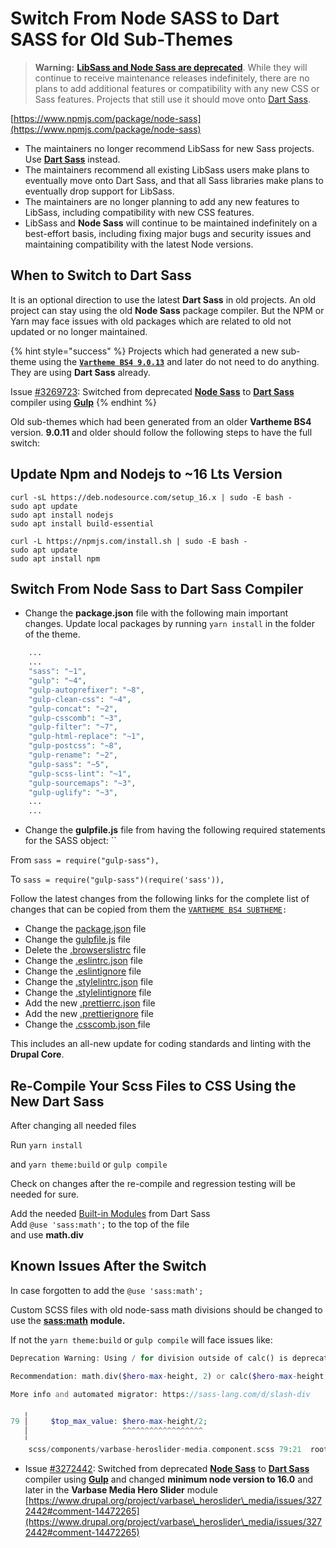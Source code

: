 # Switch From Node SASS to Dart SASS for Old Sub-Themes

> **Warning:** [**LibSass and Node Sass are deprecated**](https://sass-lang.com/blog/libsass-is-deprecated). While they will continue to receive maintenance releases indefinitely, there are no plans to add additional features or compatibility with any new CSS or Sass features. Projects that still use it should move onto [Dart Sass](https://sass-lang.com/dart-sass).

[https://www.npmjs.com/package/node-sass](https://www.npmjs.com/package/node-sass)

* The maintainers no longer recommend LibSass for new Sass projects. Use [**Dart Sass**](https://sass-lang.com/dart-sass) instead.
* The maintainers recommend all existing LibSass users make plans to eventually move onto Dart Sass, and that all Sass libraries make plans to eventually drop support for LibSass.
* The maintainers are no longer planning to add any new features to LibSass, including compatibility with new CSS features.
* LibSass and **Node Sass** will continue to be maintained indefinitely on a best-effort basis, including fixing major bugs and security issues and maintaining compatibility with the latest Node versions.

## When to Switch to Dart Sass

It is an optional direction to use the latest **Dart Sass** in old projects. An old project can stay using the old **Node Sass** package compiler. But the NPM or Yarn may face issues with old packages which are related to old not updated or no longer maintained.

{% hint style="success" %}
Projects which had generated a new sub-theme using the [**`Vartheme BS4 9.0.13`**](https://www.drupal.org/project/vartheme\_bs4/releases/9.0.13) and later do not need to do anything. They are using **Dart Sass** already.



Issue [#3269723](https://www.drupal.org/i/3269723): Switched from deprecated [**Node Sass**](https://www.npmjs.com/package/node-sass) to [**Dart Sass**](https://sass-lang.com/dart-sass) compiler using [**Gulp**](https://www.npmjs.com/package/gulp)
{% endhint %}



Old sub-themes which had been generated from an older **Vartheme BS4** version. **9.0.11** and older should follow the following steps to have the full switch:

## Update Npm and Nodejs to \~16 Lts Version

```
curl -sL https://deb.nodesource.com/setup_16.x | sudo -E bash - 
sudo apt update
sudo apt install nodejs
sudo apt install build-essential

curl -L https://npmjs.com/install.sh | sudo -E bash -
sudo apt update
sudo apt install npm
```

## Switch From Node Sass to Dart Sass Compiler

* Change the **package.json** file with the following main important changes. Update local packages by running `yarn install` in the folder of the theme.

```php
    ...
    ...
    "sass": "~1",
    "gulp": "~4",
    "gulp-autoprefixer": "~8",
    "gulp-clean-css": "~4",
    "gulp-concat": "~2",
    "gulp-csscomb": "~3",
    "gulp-filter": "~7",
    "gulp-html-replace": "~1",
    "gulp-postcss": "~8",
    "gulp-rename": "~2",
    "gulp-sass": "~5",
    "gulp-scss-lint": "~1",
    "gulp-sourcemaps": "~3",
    "gulp-uglify": "~3",
    ...
    ...
```

* Change the **gulpfile.js** file from having the following required statements for the SASS object:  ``&#x20;

From `sass = require("gulp-sass"),`

To     `sass = require("gulp-sass")(require('sass')),`&#x20;

Follow the latest changes from the following links for the complete list of changes that can be copied from them the  [`VARTHEME BS4 SUBTHEME`](https://git.drupalcode.org/project/vartheme\_bs4/-/blob/9.0.13/VARTHEME\_BS4\_SUBTHEME)`:`&#x20;

* Change the [package.json](https://git.drupalcode.org/project/vartheme\_bs4/-/blob/9.0.13/VARTHEME\_BS4\_SUBTHEME/package.json) file
* Change the [gulpfile.js](https://git.drupalcode.org/project/vartheme\_bs4/-/blob/9.0.13/VARTHEME\_BS4\_SUBTHEME/gulpfile.js) file
* Delete the [.browserslistrc](https://git.drupalcode.org/project/vartheme\_bs4/-/blob/9.0.11/VARTHEME\_BS4\_SUBTHEME/.browserslistrc) file
* Change the [.eslintrc.json](https://git.drupalcode.org/project/vartheme\_bs4/-/blob/9.0.13/VARTHEME\_BS4\_SUBTHEME/.eslintrc.json) file
* Change the [.eslintignore](https://git.drupalcode.org/project/vartheme\_bs4/-/blob/9.0.13/VARTHEME\_BS4\_SUBTHEME/.eslintignore) file
* Change the [.stylelintrc.json](https://git.drupalcode.org/project/vartheme\_bs4/-/blob/9.0.13/VARTHEME\_BS4\_SUBTHEME/.stylelintrc.json) file
* Change the [.stylelintignore](https://git.drupalcode.org/project/vartheme\_bs4/-/blob/9.0.13/VARTHEME\_BS4\_SUBTHEME/.stylelintignore) file
* Add the new [.prettierrc.json](https://git.drupalcode.org/project/vartheme\_bs4/-/blob/9.0.13/VARTHEME\_BS4\_SUBTHEME/.prettierrc.json) file
* Add the new [.prettierignore](https://git.drupalcode.org/project/vartheme\_bs4/-/blob/9.0.13/VARTHEME\_BS4\_SUBTHEME/.prettierignore) file
* Change the [.csscomb.json ](https://git.drupalcode.org/project/vartheme\_bs4/-/blob/9.0.13/VARTHEME\_BS4\_SUBTHEME/.csscomb.json)file

This includes an all-new update for coding standards and linting with the **Drupal Core**.

## Re-Compile Your Scss Files to CSS Using the New Dart Sass

After changing all needed files

Run `yarn install`

and `yarn theme:build` or `gulp compile`&#x20;

Check on changes after the re-compile and regression testing will be needed for sure.

Add the needed [Built-in Modules](https://sass-lang.com/documentation/modules) from Dart Sass\
Add `@use 'sass:math';` to the top of the file\
and use **math.div**

## Known Issues After the Switch

In case forgotten to add the `@use 'sass:math';`

Custom SCSS files with old node-sass math divisions should be changed to use the [**sass:math**](https://sass-lang.com/documentation/modules/math) **module.**

If not the `yarn theme:build` or `gulp compile` will face issues like:

```php
Deprecation Warning: Using / for division outside of calc() is deprecated and will be removed in Dart Sass 2.0.0.

Recommendation: math.div($hero-max-height, 2) or calc($hero-max-height / 2)

More info and automated migrator: https://sass-lang.com/d/slash-div

   ╷
79 │     $top_max_value: $hero-max-height/2;
   │                     ^^^^^^^^^^^^^^^^^^
   ╵
    scss/components/varbase-heroslider-media.component.scss 79:21  root stylesheet
```

* Issue [#3272442](https://www.drupal.org/project/varbase\_heroslider\_media/issues/3272442#comment-14472265): Switched from deprecated [**Node Sass**](https://www.npmjs.com/package/node-sass) to [**Dart Sass**](https://sass-lang.com/dart-sass) compiler using [**Gulp**](https://www.npmjs.com/package/gulp) and changed **minimum node version to 16.0** and later in the **Varbase Media Hero Slider** module  [https://www.drupal.org/project/varbase\_heroslider\_media/issues/3272442#comment-14472265](https://www.drupal.org/project/varbase\_heroslider\_media/issues/3272442#comment-14472265)

